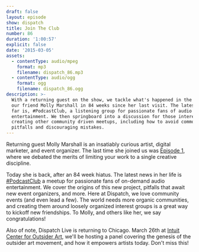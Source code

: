 ```yaml
---
draft: false
layout: episode
show: dispatch
title: Join The Club
number: 86
duration: '1:00:57'
explicit: false
date: '2015-03-05'
assets:
  - contentType: audio/mpeg
    format: mp3
    filename: dispatch_86.mp3
  - contentType: audio/ogg
    format: ogg
    filename: dispatch_86.ogg
description: >-
  With a returning guest on the show, we tackle what's happened in the life of
  our friend Molly Marshall in 84 weeks since her last visit. The latest news so
  far is, #PodcastClub, a listening group for passionate fans of audio
  entertainment. We then springboard into a discussion for those interested in
  creating other community driven meetups, including how to avoid common
  pitfalls and discouraging mistakes.
---
```

Returning guest Molly Marshall is an insatiably curious artist, digital marketer, and event organizer. The last time she joined us was [Episode 1](http://nicholaswyoung.com/programs/dispatch/1), where we debated the merits of limiting your work to a single creative discipline.

Today she is back, after an 84 week hiatus. The latest news in her life is [#PodcastClub](https://twitter.com/hashtag/podcastclub) a meetup for passionate fans of on-demand audio entertainment. We cover the origins of this new project, pitfalls that await new event organizers, and more. Here at Dispatch, we love community events (and even lead a few). The world needs more organic communities, and creating them around loosely organized interest groups is a great way to kickoff new friendships. To Molly, and others like her, we say congratulations!

Also of note, Dispatch Live is returning to Chicago. March 26th at [Intuit Center for Outsider Art](https://www.facebook.com/events/645091565596602), we'll be hosting a panel covering the genesis of the outsider art movement, and how it empowers artists today. Don't miss this!